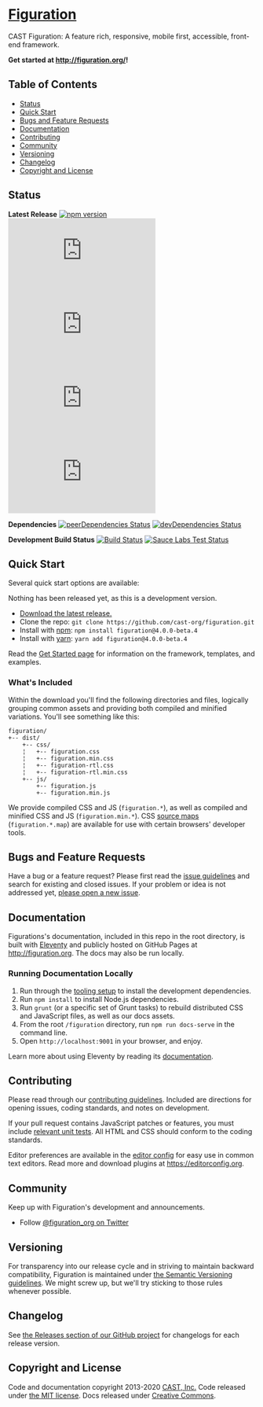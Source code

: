 # [Figuration](http://figuration.org/)

CAST Figuration: A feature rich, responsive, mobile first, accessible, front-end framework.

**Get started at <http://figuration.org/>!**

## Table of Contents

- [Status](#status)
- [Quick Start](#quick-start)
- [Bugs and Feature Requests](#bugs-and-feature-requests)
- [Documentation](#documentation)
- [Contributing](#contributing)
- [Community](#community)
- [Versioning](#versioning)
- [Changelog](#changelog)
- [Copyright and License](#copyright-and-license)


## Status

**Latest Release**
[![npm version](https://img.shields.io/npm/v/figuration.svg)](https://www.npmjs.com/package/figuration)
[![CSS size](http://img.badgesize.io/cast-org/figuration/v4.0.0-beta.4/dist/css/figuration.min.css?label=CSS+size)](https://github.com/cast-org/figuration/tree/v4.0.0-beta.4/dist/css/figuration.min.css)
[![CSS gzip size](http://img.badgesize.io/cast-org/figuration/v4.0.0-beta.4/dist/css/figuration.min.css?compression=gzip&label=CSS+gzip+size)](https://github.com/cast-org/figuration/tree/v4.0.0-beta.4/dist/css/figuration.min.css)
[![JS size](http://img.badgesize.io/cast-org/figuration/v4.0.0-beta.4/dist/js/figuration.min.js?label=JS+size)](https://github.com/cast-org/figuration/tree/v4.0.0-beta.4/dist/js/figuration.min.js)
[![JS gzip size](http://img.badgesize.io/cast-org/figuration/v4.0.0-beta.4/dist/js/figuration.min.js?compression=gzip&label=JS+gzip+size)](https://github.com/cast-org/figuration/tree/v4.0.0-beta.4/dist/js/figuration.min.js)

**Dependencies**
[![peerDependencies Status](https://david-dm.org/cast-org/figuration/v4-dev/peer-status.svg)](https://david-dm.org/cast-org/figuration/v4-dev?type=peer)
[![devDependencies Status](https://david-dm.org/cast-org/figuration/v4-dev/dev-status.svg)](https://david-dm.org/cast-org/figuration/v4-dev?type=dev)

**Development Build Status**
[![Build Status](https://img.shields.io/travis/cast-org/figuration/master.svg)](https://travis-ci.org/cast-org/figuration)
[![Sauce Labs Test Status](https://saucelabs.com/browser-matrix/figuration.svg)](https://saucelabs.com/u/figuration)


## Quick Start

Several quick start options are available:

Nothing has been released yet, as this is a development version.

- [Download the latest release.](https://github.com/cast-org/figuration/archive/v4.0.0-beta.4.zip)
- Clone the repo: `git clone https://github.com/cast-org/figuration.git`
- Install with [npm](https://www.npmjs.com/): `npm install figuration@4.0.0-beta.4`
- Install with [yarn](https://yarnpkg.com/): `yarn add figuration@4.0.0-beta.4`

Read the [Get Started page](http://figuration.org/get-started/quick-start/) for information on the framework, templates, and examples.


### What's Included

Within the download you'll find the following directories and files, logically grouping common assets and providing both compiled and minified variations. You'll see something like this:

```
figuration/
+-- dist/
    +-- css/
    ¦   +-- figuration.css
    ¦   +-- figuration.min.css
    ¦   +-- figuration-rtl.css
    ¦   +-- figuration-rtl.min.css
    +-- js/
        +-- figuration.js
        +-- figuration.min.js
```

We provide compiled CSS and JS (`figuration.*`), as well as compiled and minified CSS and JS (`figuration.min.*`). CSS [source maps](https://developers.google.com/web/tools/chrome-devtools/javascript/source-maps) (`figuration.*.map`) are available for use with certain browsers' developer tools.


## Bugs and Feature Requests

Have a bug or a feature request? Please first read the [issue guidelines](https://github.com/cast-org/figuration/tree/v4-dev/CONTRIBUTING.md#using-the-issue-tracker) and search for existing and closed issues. If your problem or idea is not addressed yet, [please open a new issue](https://github.com/cast-org/figuration/issues/new).


## Documentation

Figurations's documentation, included in this repo in the root directory, is built with [Eleventy](https://www.11ty.io/) and publicly hosted on GitHub Pages at <http://figuration.org>. The docs may also be run locally.


### Running Documentation Locally

1. Run through the [tooling setup](https://github.com/cast-org/figuration/tree/v4-dev/docs/get-started/build-tools.md#tooling-setup) to install the development dependencies.
2. Run `npm install` to install Node.js dependencies.
4. Run `grunt` (or a specific set of Grunt tasks) to rebuild distributed CSS and JavaScript files, as well as our docs assets.
5. From the root `/figuration` directory, run `npm run docs-serve` in the command line.
6. Open `http://localhost:9001` in your browser, and enjoy.

Learn more about using Eleventy by reading its [documentation](https://www.11ty.io/docs/).


## Contributing

Please read through our [contributing guidelines](https://github.com/cast-org/figuration/tree/v4-dev/CONTRIBUTING.md). Included are directions for opening issues, coding standards, and notes on development.

If your pull request contains JavaScript patches or features, you must include [relevant unit tests](https://github.com/cast-org/figuration/tree/v4-dev/js/tests). All HTML and CSS should conform to the coding standards.

Editor preferences are available in the [editor config](https://github.com/cast-org/figuration/tree/v4-dev/.editorconfig) for easy use in common text editors. Read more and download plugins at <https://editorconfig.org>.


## Community

Keep up with Figuration's development and announcements.

- Follow [@figuration_org on Twitter](https://twitter.com/figuration_org)


## Versioning

For transparency into our release cycle and in striving to maintain backward compatibility, Figuration is maintained under [the Semantic Versioning guidelines](http://semver.org/). We might screw up, but we'll try sticking to those rules whenever possible.


## Changelog

See [the Releases section of our GitHub project](https://github.com/cast-org/figuration/releases) for changelogs for each release version.


## Copyright and License

Code and documentation copyright 2013-2020 [CAST, Inc.](http://www.cast.org/) Code released under [the MIT license](https://github.com/cast-org/figuration/tree/v4-dev/LICENSE). Docs released under [Creative Commons](https://github.com/cast-org/figuration/tree/v4-dev/docs/LICENSE).
